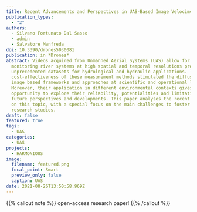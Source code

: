 ```yaml
---
title: Recent Advancements and Perspectives in UAS-Based Image Velocimetry
publication_types:
  - "2"
authors:
  - Silvano Fortunato Dal Sasso
  - admin
  - Salvatore Manfreda
doi: 10.3390/drones5030081
publication: in *Drones*
abstract: Videos acquired from Unmanned Aerial Systems (UAS) allow for
  monitoring river systems at high spatial and temporal resolutions providing
  unprecedented datasets for hydrological and hydraulic applications. The
  cost-effectiveness of these measurement methods stimulated the diffusion of
  image based frameworks and approaches at scientific and operational levels.
  Moreover, their application in different environmental contexts gives us the
  opportunity to explore their reliability, potentialities and limitations, and
  future perspectives and developments. This paper analyses the recent progress
  on this topic, with a special focus on the main challenges to foster future
  research studies.
draft: false
featured: true
tags:
  - UAS
categories:
  - UAS
projects:
  - HARMONIOUS
image:
  filename: featured.png
  focal_point: Smart
  preview_only: false
  caption: UAS
date: 2021-08-26T13:50:58.969Z
---
```

{{% callout note %}}
open-access research paper!
{{% /callout %}}